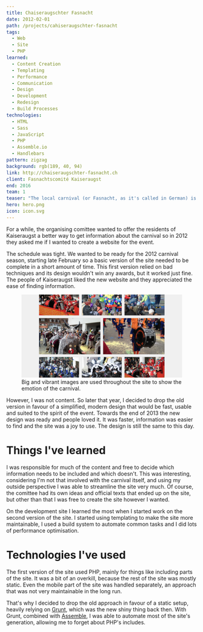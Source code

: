 ```yaml
---
title: Chaiseraugschter Fasnacht
date: 2012-02-01
path: /projects/cahiseraugschter-fasnacht
tags:
  - Web
  - Site
  - PHP
learned:
  - Content Creation
  - Templating
  - Performance
  - Communication
  - Design
  - Development
  - Redesign
  - Build Processes
technologies:
  - HTML
  - Sass
  - JavaScript
  - PHP
  - Assemble.io
  - Handlebars
pattern: zigzag
background: rgb(189, 40, 94)
link: http://chaiseraugschter-fasnacht.ch
client: Fasnachtscomité Kaiseraugst
end: 2016
team: 1
teaser: "The local carnival (or Fasnacht, as it's called in German) is a big deal, even in small Swiss towns. It is a long and proud tradition that's cherished by both younger and older people."
hero: hero.png
icon: icon.svg
---
```


For a while, the organising comittee wanted to offer the residents of Kaiseraugst a better way to get information about the carnival so in 2012 they asked me if I wanted to create a website for the event.

The schedule was tight. We wanted to be ready for the 2012 carnival season, starting late February so a basic version of the site needed to be complete in a short amount of time. This first version relied on bad techniques and its design wouldn't win any awards, but it worked just fine. The people of Kaiseraugst liked the new website and they appreciated the ease of finding information.

<figure>
  <img src="overview.png">
  <figcaption data-marginalia="right">Big and vibrant images are used throughout the site to show the emotion of the carnival.</figcaption>
</figure>

However, I was not content. So later that year, I decided to drop the old version in favour of a simplified, modern design that would be fast, usable and suited to the spirit of the event. Towards the end of 2013 the new design was ready and people loved it. It was faster, information was easier to find and the site was a joy to use. The design is still the same to this day.

# Things I've learned

I was responsible for much of the content and free to decide which information needs to be included and which doesn't. This was interesting, considering I'm not that involved with the carnival itself, and using my outside perspective I was able to streamline the site very much. Of course, the comittee had its own ideas and official texts that ended up on the site, but other than that I was free to create the site however I wanted.

On the development site I learned the most when I started work on the second version of the site. I started using templating to make the site more maintainable, I used a build system to automate common tasks and I did lots of performance optimisation.

# Technologies I've used

The first version of the site used PHP, mainly for things like including parts of the site. It was a bit of an overkill, because the rest of the site was mostly static. Even the mobile part of the site was handled separately, an approach that was not very maintainable in the long run.

That's why I decided to drop the old approach in favour of a static setup, heavily relying on [Grunt](http://gruntjs.com), which was the new shiny thing back then. With Grunt, combined with [Assemble](http://assemble.io), I was able to automate most of the site's generation, allowing me to forget about PHP's includes.
